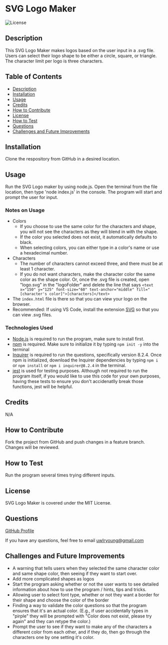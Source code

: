 # SVG Logo Maker
![License](https://img.shields.io/badge/License-MIT_License-blue.svg)
  
  ## Description
  This SVG Logo Maker makes logos based on the user input in a .svg file. Users can select their logo shape to be either a circle, square, or triangle. The character limit per logo is three characters. 
  
  ## Table of Contents 
  - [Description](#description)
  - [Installation](#installation)
  - [Usage](#usage)
  - [Credits](#credits)
  - [How to Contribute](#how-to-contribute)
  - [License](#license)
  - [How to Test](#how-to-test)
  - [Questions](#questions)
  - [Challenges and Future Improvements](#challenges-and-future-improvements)

  ## Installation
  Clone the respository from GitHub in a desired location. 

  ## Usage
  Run the SVG Logo maker by using node.js. Open the terminal from the file location, then type 'node index.js' in the console. The program will start and prompt the user for input.

  ### Notes on Usage
  - Colors
    - If you choose to use the same color for the characters and shape, you will not see the characters as they will blend in with the shape. 
    - If the color you selected does not exist, it automatically defaults to black. 
    - When selecting colors, you can either type in a color's name or use a hexadecimal number. 
  - Characters
    - The number of characters cannot exceed three, and there must be at least 1 character. 
    - If you do not want characters, make the character color the same color as the shape color. Or, once the .svg file is created, open "logo.svg" in the "logoFolder" and delete the line that says `<text x="150" y="125" font-size="60" text-anchor="middle" fill="[character's color]">[characters]</text>`
  - The `index.html` file is there so that you can view your logo on the browser. 
  - Recommended: If using VS Code, install the extension [SVG](https://marketplace.visualstudio.com/items?itemName=jock.svg) so that you can view .svg files. 

  ### Technologies Used
  - [Node.js](https://nodejs.org/en) is required to run the program, make sure to install first. 
  - [npm](https://www.npmjs.com/) is required. Make sure to initialize it by typing `npm init -y` into the terminal
  - [Inquirer](https://www.npmjs.com/package/inquirer) is required to run the questions, specifically version 8.2.4. Once npm is initialized, download the Inquirer dependencies by typing `npm i` or `npm install` or `npm i inquirer@8.2.4` in the terminal. 
  - [jest](https://jestjs.io/) is used for testing purposes. Although not required to run the program itself, if you would like to use this code for your own purposes, having these tests to ensure you don't accidenatlly break those functions, jest will be helpful.

  ## Credits
  N/A

  ## How to Contribute
  Fork the project from GitHub and push changes in a feature branch. Changes will be reviewed. 

   ## How to Test
  Run the program several times trying different inputs. 

  ## License 
  SVG Logo Maker is covered under the MIT License.

  ## Questions
  [GitHub Profile](https://github.com/uwlryoung)

  If you have any questions, feel free to email uwlryoung@gmail.com

  ## Challenges and Future Improvements 
  - A warning that tells users when they selected the same character color and same shape color, then seeing if they want to start over. 
  - Add more complicated shapes as logos 
  - Start the program asking whether or not the user wants to see detailed information about how to use the program / hints, tips and tricks. 
  - Allowing user to select font type, whether or not they want a border for their shape and choose the color of the border
  - Finding a way to validate the color questions so that the program ensures that it's an actual color. (E.g., if user accidentally types in "pirple" they will be prompted with "Color does not exist, please try again" and they can retype the color.) 
  - Prompt the user to see if they want to make any of the characters a different color from each other, and if they do, then go through the characters one by one setting it's color.
  